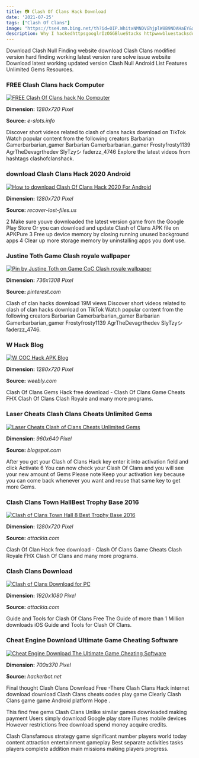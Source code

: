 ```yaml
---
title: 📷 Clash Of Clans Hack Download
date: '2021-07-25'
tags: ["Clash Of Clans"]
image: "https://tse4.mm.bing.net/th?id=OIP.WhitxNMNDVGhjplW8B9NDAHaEY&amp;pid=15.1"
description: Why I hackedhttpsgooglrIzOGGBlueStacks httpwwwbluestacksdownloadhtmlutm_campaignhomepage dl buttonHack It might be taken down soonhttp.
---
```




Download Clash Null Finding website download Clash Clans modified version hard finding working latest version rare solve issue website Download latest working updated version Clash Null Android List Features Unlimited Gems Resources.



### FREE Clash Clans hack Computer

[![FREE Clash Of Clans hack No Computer](http://www.e-slots.info/wp-content/uploads/2017/10/FREE-Clash-Of-Clans-hack-No-Computer.jpg)](http://www.e-slots.info/wp-content/uploads/2017/10/FREE-Clash-Of-Clans-hack-No-Computer.jpg)


**Dimension:** _1280x720 Pixel_ 

**Source:** _e-slots.info_ 


Discover short videos related to clash of clans hacks download on TikTok Watch popular content from the following creators Barbarian Gamerbarbarian_gamer Barbarian Gamerbarbarian_gamer Frostyfrosty1139 AgrTheDevagrthedev SlyTzyシ faderzz_4746 Explore the latest videos from hashtags clashofclanshack.


###  download Clash Clans Hack 2020 Android 

[![How to download Clash Of Clans Hack 2020 For Android ](https://www.recover-lost-files.us/wp-content/uploads/2020/04/How-to-download-Clash-Of-Clans-Hack-2020-For-Android-MediaFire.jpg)](https://www.recover-lost-files.us/wp-content/uploads/2020/04/How-to-download-Clash-Of-Clans-Hack-2020-For-Android-MediaFire.jpg)


**Dimension:** _1280x720 Pixel_ 

**Source:** _recover-lost-files.us_ 


2 Make sure youve downloaded the latest version game from the Google Play Store Or you can download and update Clash of Clans APK file on APKPure 3 Free up device memory by closing running unused background apps 4 Clear up more storage memory by uninstalling apps you dont use.


###  Justine Toth Game Clash royale wallpaper 

[![Pin by Justine Toth on Game CoC  Clash royale wallpaper ](https://i.pinimg.com/736x/69/ee/8f/69ee8fb290d2468735564d3d69a16ffe.jpg)](https://i.pinimg.com/736x/69/ee/8f/69ee8fb290d2468735564d3d69a16ffe.jpg)


**Dimension:** _736x1308 Pixel_ 

**Source:** _pinterest.com_ 


Clash of clan hacks download 19M views Discover short videos related to clash of clan hacks download on TikTok Watch popular content from the following creators Barbarian Gamerbarbarian_gamer Barbarian Gamerbarbarian_gamer Frostyfrosty1139 AgrTheDevagrthedev SlyTzyシ faderzz_4746.


### W Hack Blog

[![W COC Hack APK  Blog](http://wcochackapk.weebly.com/uploads/3/9/6/9/39695308/coc-hack-apk-mod_orig.jpg)](http://wcochackapk.weebly.com/uploads/3/9/6/9/39695308/coc-hack-apk-mod_orig.jpg)


**Dimension:** _1280x720 Pixel_ 

**Source:** _weebly.com_ 


Clash Of Clans Gems Hack free download - Clash Of Clans Game Cheats FHX Clash Of Clans Clash Royale and many more programs.


### Laser Cheats Clash Clans Cheats Unlimited Gems 

[![Laser Cheats Clash of Clans Cheats Unlimited Gems ](https://4.bp.blogspot.com/-7LhGGybfm5k/UgN9F1NSCBI/AAAAAAAAAEk/gO5UcWKW0BE/s1600/clash+of+clans+cheats+proof.jpg)](https://4.bp.blogspot.com/-7LhGGybfm5k/UgN9F1NSCBI/AAAAAAAAAEk/gO5UcWKW0BE/s1600/clash+of+clans+cheats+proof.jpg)


**Dimension:** _960x640 Pixel_ 

**Source:** _blogspot.com_ 


After you get your Clash of Clans Hack key enter it into activation field and click Activate 6 You can now check your Clash Of Clans and you will see your new amount of Gems Please note Keep your activation key because you can come back whenever you want and reuse that same key to get more Gems.


### Clash Clans Town HallBest Trophy Base 2016

[![Clash of Clans Town Hall 8 Best Trophy Base 2016](https://attackia.com/wp-content/uploads/2016/12/Clash-of-Clans-Town-Hall-8-Best-Trophy-Base-2016.jpg)](https://attackia.com/wp-content/uploads/2016/12/Clash-of-Clans-Town-Hall-8-Best-Trophy-Base-2016.jpg)


**Dimension:** _1280x720 Pixel_ 

**Source:** _attackia.com_ 


Clash Of Clan Hack free download - Clash Of Clans Game Cheats Clash Royale FHX Clash Of Clans and many more programs.


### Clash Clans Download 

[![Clash of Clans Download for PC](https://attackia.com/wp-content/uploads/2016/12/Clash-of-Clans-Download-for-PC.jpg)](https://attackia.com/wp-content/uploads/2016/12/Clash-of-Clans-Download-for-PC.jpg)


**Dimension:** _1920x1080 Pixel_ 

**Source:** _attackia.com_ 


Guide and Tools for Clash Of Clans Free The Guide of more than 1 Million downloads iOS Guide and Tools for Clash Of Clans.


### Cheat Engine Download Ultimate Game Cheating Software

[![Cheat Engine Download  The Ultimate Game Cheating Software](https://hackerbot.net/images/hb/pc/ce/cheat-engine-game-hacks.png)](https://hackerbot.net/images/hb/pc/ce/cheat-engine-game-hacks.png)


**Dimension:** _700x370 Pixel_ 

**Source:** _hackerbot.net_ 



Final thought Clash Clans Download Free -There Clash Clans Hack internet download download Clash Clans cheats codes play game Clearly Clash Clans game game Android platform Hope .


This find free gems Clash Clans Unlike similar games downloaded making payment Users simply download Google play store iTunes mobile devices However restrictions free download spend money acquire credits.


Clash Clansfamous strategy game significant number players world today content attraction entertainment gameplay Best separate activities tasks players complete addition main missions making players progress.




